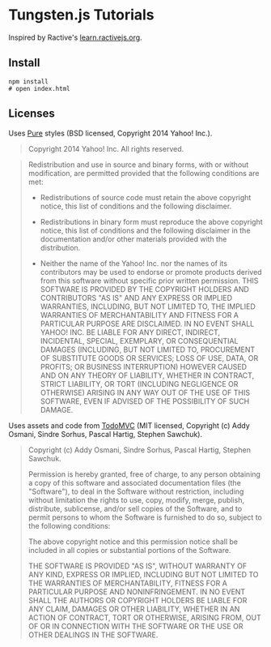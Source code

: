 # Tungsten.js Tutorials

Inspired by Ractive's [learn.ractivejs.org](http://learn.ractivejs.org/hello-world/1/).

## Install

    npm install
    # open index.html

## Licenses

Uses [Pure](http://purecss.io/) styles (BSD licensed, Copyright 2014 Yahoo! Inc.).

> Copyright 2014 Yahoo! Inc. All rights reserved.

> Redistribution and use in source and binary forms, with or without modification, are permitted provided that the following conditions are met:
>
> * Redistributions of source code must retain the above copyright
>   notice, this list of conditions and the following disclaimer.
>
> * Redistributions in binary form must reproduce the above copyright
>   notice, this list of conditions and the following disclaimer in the
>   documentation and/or other materials provided with the distribution.
>
> * Neither the name of the Yahoo! Inc. nor the
>   names of its contributors may be used to endorse or promote products
>   derived from this software without specific prior written permission.
> THIS SOFTWARE IS PROVIDED BY THE COPYRIGHT HOLDERS AND CONTRIBUTORS "AS IS" AND ANY EXPRESS OR IMPLIED WARRANTIES, INCLUDING, BUT NOT LIMITED TO, THE IMPLIED WARRANTIES OF MERCHANTABILITY AND FITNESS FOR A PARTICULAR PURPOSE ARE DISCLAIMED. IN NO EVENT SHALL YAHOO! INC. BE LIABLE FOR ANY DIRECT, INDIRECT, INCIDENTAL, SPECIAL, EXEMPLARY, OR CONSEQUENTIAL DAMAGES (INCLUDING, BUT NOT LIMITED TO, PROCUREMENT OF SUBSTITUTE GOODS OR SERVICES; LOSS OF USE, DATA, OR PROFITS; OR BUSINESS INTERRUPTION) HOWEVER CAUSED AND ON ANY THEORY OF LIABILITY, WHETHER IN CONTRACT, STRICT LIABILITY, OR TORT (INCLUDING NEGLIGENCE OR OTHERWISE) ARISING IN ANY WAY OUT OF THE USE OF THIS SOFTWARE, EVEN IF ADVISED OF THE POSSIBILITY OF SUCH DAMAGE.

Uses assets and code from [TodoMVC](https://github.com/tastejs/todomvc) (MIT licensed, Copyright (c) Addy Osmani, Sindre Sorhus, Pascal Hartig, Stephen Sawchuk).

> Copyright (c) Addy Osmani, Sindre Sorhus, Pascal Hartig, Stephen Sawchuk.
>
> Permission is hereby granted, free of charge, to any person obtaining a copy of this software and associated documentation files (the "Software"), to deal in the Software without restriction, including without limitation the rights to use, copy, modify, merge, publish, distribute, sublicense, and/or sell copies of the Software, and to permit persons to whom the Software is furnished to do so, subject to the following conditions:
>
> The above copyright notice and this permission notice shall be included in all copies or substantial portions of the Software.
>
> THE SOFTWARE IS PROVIDED "AS IS", WITHOUT WARRANTY OF ANY KIND, EXPRESS OR IMPLIED, INCLUDING BUT NOT LIMITED TO THE WARRANTIES OF MERCHANTABILITY, FITNESS FOR A PARTICULAR PURPOSE AND NONINFRINGEMENT. IN NO EVENT SHALL THE AUTHORS OR COPYRIGHT HOLDERS BE LIABLE FOR ANY CLAIM, DAMAGES OR OTHER LIABILITY, WHETHER IN AN ACTION OF CONTRACT, TORT OR OTHERWISE, ARISING FROM, OUT OF OR IN CONNECTION WITH THE SOFTWARE OR THE USE OR OTHER DEALINGS IN THE SOFTWARE.
